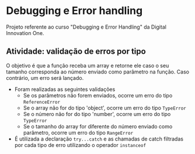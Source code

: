 # Debugging e Error handling

Projeto referente ao curso "Debugging e Error Handling" da Digital Innovation One.

## Atividade: validação de erros por tipo

O objetivo é que a função receba um array e retorne ele caso o seu tamanho corresponda ao número enviado como parâmetro na função. Caso contrário, um erro será lançado.

- Foram realizadas as seguintes validações
  - Se os parâmetros não forem enviados, ocorre um erro do tipo `ReferenceError`
  - Se o array não for do tipo 'object', ocorre um erro do tipo `TypeError`
  - Se o número não for do tipo 'number', ocorre um erro do tipo `TypeError`
  - Se o tamanho do array for diferente do número enviado como parâmetro, ocorre um erro do tipo `RangeError`
- É utilizada a declaração `try...catch` e as chamadas de catch filtradas por cada tipo de erro utilizando o operador `instanceof`
